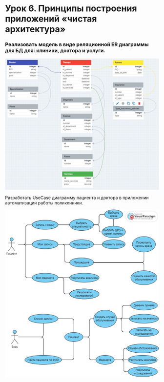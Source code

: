 # Урок 6. Принципы построения приложений «чистая архитектура»
### Pеализовать модель в виде реляционной ER диаграммы для БД для: клиники, доктора и услуги.

![ERD-диаграмма поликлиники](src/homework/ERD_clinic_diagram.JPG)

Разработать UseCase диаграмму пациента и доктора в приложении автоматизации работы поликлиники.

![UseCase-диагрмма поликлиники](src/homework/UseCase_clinic_diagram.JPG)

